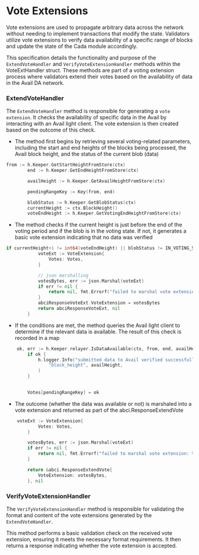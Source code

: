 <!--
order: 7
-->

# Vote Extensions

Vote extensions are used to propagate arbitrary data across the network without needing to implement transactions that modify the state. Validators utilize vote extensions to verify data availability of a specific range of blocks and update the state of the Cada module accordingly.

This specification details the functionality and purpose of the `ExtendVoteHandler` and `VerifyVoteExtensionHandler` methods within the VoteExtHandler struct. These methods are part of a voting extension process where validators extend their votes based on the availability of data in the Avail DA network.

### ExtendVoteHandler

The `ExtendVoteHandler` method is responsible for generating a `vote extension`. It checks the availability of specific data in the Avail by interacting with an Avail light client. The vote extension is then created based on the outcome of this check.

* The method first begins by retrieving several voting-related parameters, including the start and end heights of the blocks being processed, the Avail block height, and the status of the current blob (data)

```go
from := h.Keeper.GetStartHeightFromStore(ctx)
		end := h.Keeper.GetEndHeightFromStore(ctx)

		availHeight := h.Keeper.GetAvailHeightFromStore(ctx)

		pendingRangeKey := Key(from, end)

		blobStatus := h.Keeper.GetBlobStatus(ctx)
		currentHeight := ctx.BlockHeight()
		voteEndHeight := h.Keeper.GetVotingEndHeightFromStore(ctx)
```

* The method checks if the current height is just before the end of the voting period and if the blob is in the voting state. If not, it generates a basic vote extension indicating that no data was verified

```go
if currentHeight+1 != int64(voteEndHeight) || blobStatus != IN_VOTING_STATE {
			voteExt := VoteExtension{
				Votes: Votes,
			}

			// json marshalling
			votesBytes, err := json.Marshal(voteExt)
			if err != nil {
				return nil, fmt.Errorf("failed to marshal vote extension: %w", err)
			}
			abciResponseVoteExt.VoteExtension = votesBytes
			return abciResponseVoteExt, nil
		}
```

* If the conditions are met, the method queries the Avail light client to determine if the relevant data is available. The result of this check is recorded in a map
```go
    ok, err := h.Keeper.relayer.IsDataAvailable(ctx, from, end, availHeight, "http://localhost:8000")
		if ok {
			h.logger.Info("submitted data to Avail verified successfully at",
				"block_height", availHeight,
			)
		}

		
		Votes[pendingRangeKey] = ok
```

* The outcome (whether the data was available or not) is marshaled into a vote extension and returned as part of the abci.ResponseExtendVote

```go
    voteExt := VoteExtension{
			Votes: Votes,
		}

		votesBytes, err := json.Marshal(voteExt)
		if err != nil {
			return nil, fmt.Errorf("failed to marshal vote extension: %w", err)
		}

		return &abci.ResponseExtendVote{
			VoteExtension: votesBytes,
		}, nil
```

### VerifyVoteExtensionHandler
The `VerifyVoteExtensionHandler` method is responsible for validating the format and content of the vote extensions generated by the `ExtendVoteHandler`.

This method performs a basic validation check on the received vote extension, ensuring it meets the necessary format requirements. It then returns a response indicating whether the vote extension is accepted.
